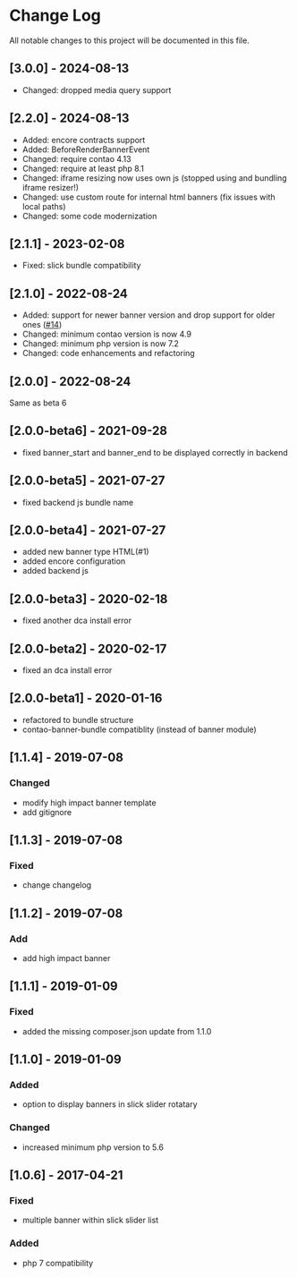 # Change Log
All notable changes to this project will be documented in this file.

## [3.0.0] - 2024-08-13
- Changed: dropped media query support

## [2.2.0] - 2024-08-13
- Added: encore contracts support
- Added: BeforeRenderBannerEvent
- Changed: require contao 4.13
- Changed: require at least php 8.1
- Changed: iframe resizing now uses own js (stopped using and bundling iframe resizer!)
- Changed: use custom route for internal html banners (fix issues with local paths)
- Changed: some code modernization

## [2.1.1] - 2023-02-08
- Fixed: slick bundle compatibility

## [2.1.0] - 2022-08-24
- Added: support for newer banner version and drop support for older ones ([#14](https://github.com/heimrichhannot/contao-banner_plus/pull/14))
- Changed: minimum contao version is now 4.9
- Changed: minimum php version is now 7.2
- Changed: code enhancements and refactoring

## [2.0.0] - 2022-08-24
Same as beta 6

## [2.0.0-beta6] - 2021-09-28
- fixed banner_start and banner_end to be displayed correctly in backend

## [2.0.0-beta5] - 2021-07-27
- fixed backend js bundle name

## [2.0.0-beta4] - 2021-07-27
- added new banner type HTML(#1)
- added encore configuration
- added backend js

## [2.0.0-beta3] - 2020-02-18
- fixed another dca install error

## [2.0.0-beta2] - 2020-02-17
- fixed an dca install error

## [2.0.0-beta1] - 2020-01-16
- refactored to bundle structure
- contao-banner-bundle compatiblity (instead of banner module) 

## [1.1.4] - 2019-07-08

### Changed
- modify high impact banner template
- add gitignore

## [1.1.3] - 2019-07-08

### Fixed
- change changelog

## [1.1.2] - 2019-07-08

### Add
- add high impact banner

## [1.1.1] - 2019-01-09

### Fixed
- added the missing composer.json update from 1.1.0

## [1.1.0] - 2019-01-09

### Added
- option to display banners in slick slider rotatary

### Changed
- increased minimum php version to 5.6

## [1.0.6] - 2017-04-21

### Fixed
- multiple banner within slick slider list

### Added
- php 7 compatibility
